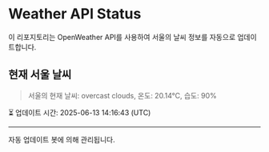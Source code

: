 
# Weather API Status

이 리포지토리는 OpenWeather API를 사용하여 서울의 날씨 정보를 자동으로 업데이트합니다.

## 현재 서울 날씨
> 서울의 현재 날씨: overcast clouds, 온도: 20.14°C, 습도: 90%

⏳ 업데이트 시간: 2025-06-13 14:16:43 (UTC)

---
자동 업데이트 봇에 의해 관리됩니다.
